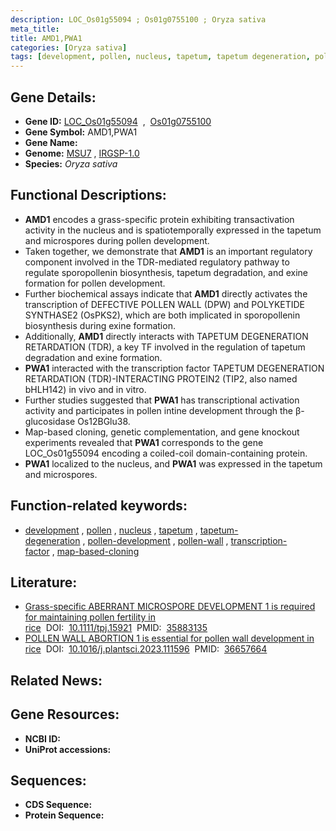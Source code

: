 ```yaml
---
description: LOC_Os01g55094 ; Os01g0755100 ; Oryza sativa
meta_title:
title: AMD1,PWA1
categories: [Oryza sativa]
tags: [development, pollen, nucleus, tapetum, tapetum degeneration, pollen development, pollen wall, transcription factor, map-based cloning]
---
```


## Gene Details:
- **Gene ID:** [LOC_Os01g55094](http://rice.uga.edu/cgi-bin/ORF_infopage.cgi?orf=LOC_Os01g55094)  &nbsp;,&nbsp; [Os01g0755100](https://rapdb.dna.affrc.go.jp/locus/?name=Os01g0755100)  
- **Gene Symbol:** AMD1,PWA1
- **Gene Name:**
- **Genome:**  [MSU7](http://rice.uga.edu/)&nbsp;,&nbsp;[IRGSP-1.0](https://rapdb.dna.affrc.go.jp/download/irgsp1.html)
- **Species:** *Oryza sativa*

## Functional Descriptions:
   - **AMD1** encodes a grass-specific protein exhibiting transactivation activity in the nucleus and is spatiotemporally expressed in the tapetum and microspores during pollen development.
   - Taken together, we demonstrate that **AMD1** is an important regulatory component involved in the TDR-mediated regulatory pathway to regulate sporopollenin biosynthesis, tapetum degradation, and exine formation for pollen development.
   - Further biochemical assays indicate that **AMD1** directly activates the transcription of DEFECTIVE POLLEN WALL (DPW) and POLYKETIDE SYNTHASE2 (OsPKS2), which are both implicated in sporopollenin biosynthesis during exine formation.
   - Additionally, **AMD1** directly interacts with TAPETUM DEGENERATION RETARDATION (TDR), a key TF involved in the regulation of tapetum degradation and exine formation.
   - **PWA1** interacted with the transcription factor TAPETUM DEGENERATION RETARDATION (TDR)-INTERACTING PROTEIN2 (TIP2, also named bHLH142) in vivo and in vitro.
   - Further studies suggested that **PWA1** has transcriptional activation activity and participates in pollen intine development through the β-glucosidase Os12BGlu38.
   - Map-based cloning, genetic complementation, and gene knockout experiments revealed that **PWA1** corresponds to the gene LOC_Os01g55094 encoding a coiled-coil domain-containing protein.
   - **PWA1** localized to the nucleus, and **PWA1** was expressed in the tapetum and microspores.

## Function-related keywords:
   - [development](/tags/development/)&nbsp;,&nbsp;[pollen](/tags/pollen/)&nbsp;,&nbsp;[nucleus](/tags/nucleus/)&nbsp;,&nbsp;[tapetum](/tags/tapetum/)&nbsp;,&nbsp;[tapetum-degeneration](/tags/tapetum-degeneration/)&nbsp;,&nbsp;[pollen-development](/tags/pollen-development/)&nbsp;,&nbsp;[pollen-wall](/tags/pollen-wall/)&nbsp;,&nbsp;[transcription-factor](/tags/transcription-factor/)&nbsp;,&nbsp;[map-based-cloning](/tags/map-based-cloning/)

## Literature:
   - [Grass-specific ABERRANT MICROSPORE DEVELOPMENT 1 is required for maintaining pollen fertility in rice](https://www.doi.org/10.1111/tpj.15921)&nbsp;&nbsp;DOI:&nbsp;&nbsp;[10.1111/tpj.15921](https://www.doi.org/10.1111/tpj.15921)&nbsp;&nbsp;PMID:&nbsp;&nbsp;[35883135](https://pubmed.ncbi.nlm.nih.gov/35883135/)
   - [POLLEN WALL ABORTION 1 is essential for pollen wall development in rice](https://www.doi.org/10.1016/j.plantsci.2023.111596)&nbsp;&nbsp;DOI:&nbsp;&nbsp;[10.1016/j.plantsci.2023.111596](https://www.doi.org/10.1016/j.plantsci.2023.111596)&nbsp;&nbsp;PMID:&nbsp;&nbsp;[36657664](https://pubmed.ncbi.nlm.nih.gov/36657664/)

## Related News:

## Gene Resources:
- **NCBI ID:**  []()
- **UniProt accessions:** [](https://www.uniprot.org/uniprotkb//entry)

## Sequences:
- **CDS Sequence:**
- **Protein Sequence:**
